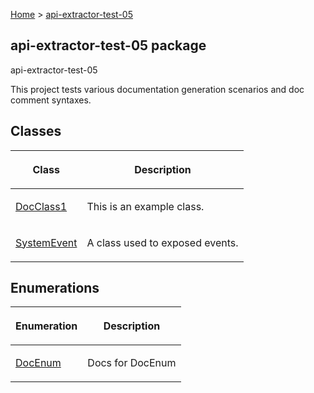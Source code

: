 [Home](./index) &gt; [api-extractor-test-05](./api-extractor-test-05.md)

## api-extractor-test-05 package

api-extractor-test-05

This project tests various documentation generation scenarios and doc comment syntaxes.

## Classes

|  <p>Class</p> | <p>Description</p> |
|  --- | --- |
|  <p>[DocClass1](./api-extractor-test-05.docclass1.md)</p> | <p>This is an example class.</p> |
|  <p>[SystemEvent](./api-extractor-test-05.systemevent.md)</p> | <p>A class used to exposed events.</p> |

## Enumerations

|  <p>Enumeration</p> | <p>Description</p> |
|  --- | --- |
|  <p>[DocEnum](./api-extractor-test-05.docenum.md)</p> | <p>Docs for DocEnum</p> |

